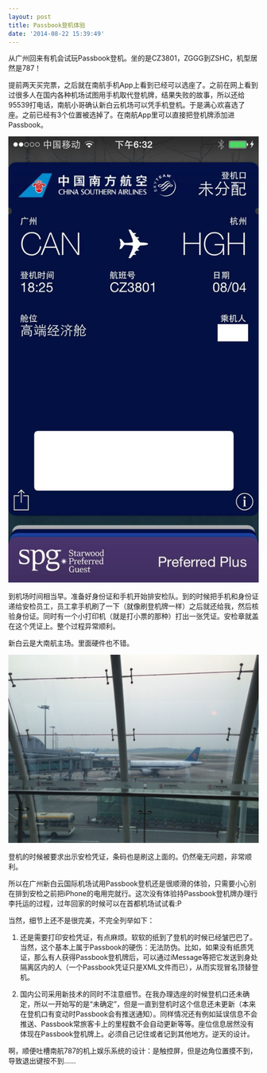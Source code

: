 ```yaml
---
layout: post
title: Passbook登机体验
date: '2014-08-22 15:39:49'
---
```


从广州回来有机会试玩Passbook登机。坐的是CZ3801，ZGGG到ZSHC，机型居然是787！

提前两天买完票，之后就在南航手机App上看到已经可以选座了。之前在网上看到过很多人在国内各种机场试图用手机取代登机牌，结果失败的故事，所以还给95539打电话，南航小哥确认新白云机场可以凭手机登机。于是满心欢喜选了座。之前已经有3个位置被选掉了。在南航App里可以直接把登机牌添加进Passbook。

![](/content/images/2016/05/IMG_24141.jpg)

到机场时间相当早。准备好身份证和手机开始排安检队。到的时候把手机和身份证递给安检员工，员工拿手机刷了一下（就像刷登机牌一样）之后就还给我，然后核验身份证。同时有一个小打印机（就是打小票的那种）打出一张凭证。安检章就盖在这个凭证上。整个过程异常顺利。

新白云是大南航主场。里面硬件也不错。

![](/content/images/2016/05/IMG_24271.jpg)

登机的时候被要求出示安检凭证，条码也是刷这上面的。仍然毫无问题，非常顺利。

所以在广州新白云国际机场试用Passbook登机还是很顺滑的体验，只需要小心别在排到安检之前把iPhone的电用完就行。这次没有体验持Passbook登机牌办理行李托运的过程，过年回家的时候可以在首都机场试试看:P

当然，细节上还不是很完美，不完全列举如下：

1. 还是需要打印安检凭证，有点麻烦。软软的纸到了登机的时候已经皱巴巴了。当然，这个基本上属于Passbook的硬伤：无法防伪。比如，如果没有纸质凭证，那么有人获得Passbook登机牌后，可以通过iMessage等把它发送到身处隔离区内的人（一个Passbook凭证只是XML文件而已），从而实现冒名顶替登机。

2. 国内公司采用新技术的同时不注意细节。在我办理选座的时候登机口还未确定，所以一开始写的是“未确定”，但是一直到登机时这个信息还未更新（本来在登机口有变动时Passbook会有推送通知）。同样情况还有例如延误信息不会推送、Passbook常旅客卡上的里程数不会自动更新等等。座位信息居然没有体现在Passbook登机牌上。必须自己记住或者记到其他地方。逆天的设计。

啊，顺便吐槽南航787的机上娱乐系统的设计：是触控屏，但是边角位置摸不到，导致退出键按不到……